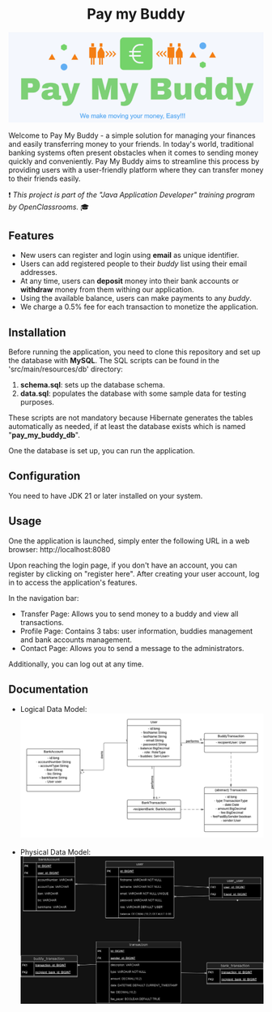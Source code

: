 # <div align="center">Pay my Buddy</div>

![](public/logo.png)

Welcome to Pay My Buddy - a simple solution for managing your finances and easily transferring money to your friends.
In today's world, traditional banking systems often present obstacles when it comes to sending money quickly and conveniently.
Pay My Buddy aims to streamline this process by providing users with a user-friendly platform where they can transfer money to their friends easily.

:exclamation: *This project is part of the "Java Application Developer" training program by OpenClassrooms.* :mortar_board:

## Features

- New users can register and login using **email** as unique identifier.
- Users can add registered people to their *buddy* list using their email addresses.
- At any time, users can **deposit** money into their bank accounts or **withdraw** money from them withing our application.
- Using the available balance, users can make payments to any *buddy*.
- We charge a 0.5% fee for each transaction to monetize the application.

## Installation

Before running the application, you need to clone this repository and set up the database with **MySQL**. The SQL scripts can be found in the 'src/main/resources/db' directory:
1. **schema.sql**: sets up the database schema.
2. **data.sql**: populates the database with some sample data for testing purposes.

These scripts are not mandatory because Hibernate generates the tables automatically as needed, if at least the database exists which is named "**pay_my_buddy_db**".

One the database is set up, you can run the application.

## Configuration

You need to have JDK 21 or later installed on your system.

## Usage

One the application is launched, simply enter the following URL in a web browser: http://localhost:8080

Upon reaching the login page, if you don't have an account, you can register by clicking on "register here". After creating your user account, log in to access the application's features.

In the navigation bar:
- Transfer Page: Allows you to send money to a buddy and view all transactions.
- Profile Page: Contains 3 tabs: user information, buddies management and bank accounts management.
- Contact Page: Allows you to send a message to the administrators.

Additionally, you can log out at any time.

## Documentation

- Logical Data Model:
![](public/ldm.png)
<br><br>
- Physical Data Model:
![](public/mpd.png)

